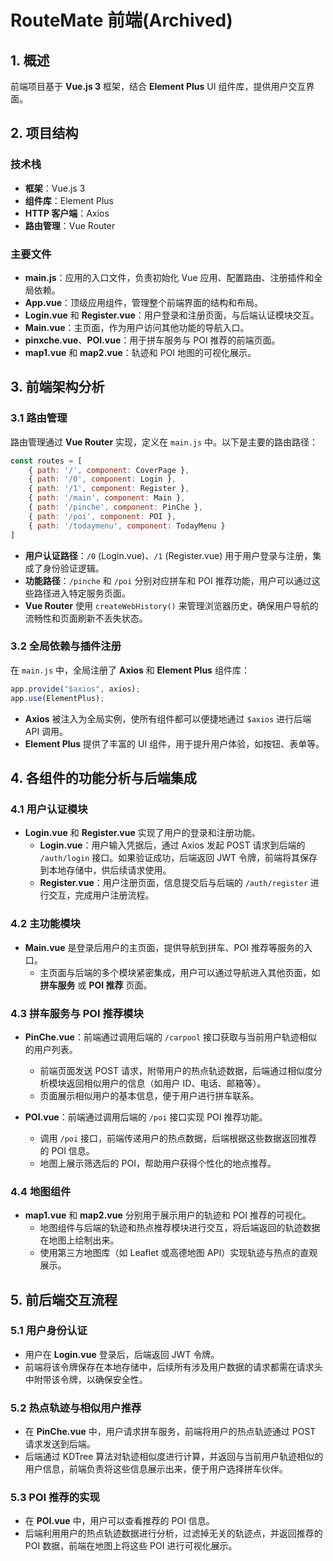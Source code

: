 # RouteMate 前端(Archived)

## 1. 概述

前端项目基于 **Vue.js 3** 框架，结合 **Element Plus** UI 组件库，提供用户交互界面。

## 2. 项目结构

### 技术栈
- **框架**：Vue.js 3
- **组件库**：Element Plus
- **HTTP 客户端**：Axios
- **路由管理**：Vue Router

### 主要文件
- **main.js**：应用的入口文件，负责初始化 Vue 应用、配置路由、注册插件和全局依赖。
- **App.vue**：顶级应用组件，管理整个前端界面的结构和布局。
- **Login.vue** 和 **Register.vue**：用户登录和注册页面，与后端认证模块交互。
- **Main.vue**：主页面，作为用户访问其他功能的导航入口。
- **pinxche.vue**、**POI.vue**：用于拼车服务与 POI 推荐的前端页面。
- **map1.vue** 和 **map2.vue**：轨迹和 POI 地图的可视化展示。

## 3. 前端架构分析

### 3.1 路由管理

路由管理通过 **Vue Router** 实现，定义在 `main.js` 中。以下是主要的路由路径：
```javascript
const routes = [
    { path: '/', component: CoverPage },
    { path: '/0', component: Login },
    { path: '/1', component: Register },
    { path: '/main', component: Main },
    { path: '/pinche', component: PinChe },
    { path: '/poi', component: POI },
    { path: '/todaymenu', component: TodayMenu }
]
```
- **用户认证路径**：`/0` (Login.vue)、`/1` (Register.vue) 用于用户登录与注册，集成了身份验证逻辑。
- **功能路径**：`/pinche` 和 `/poi` 分别对应拼车和 POI 推荐功能，用户可以通过这些路径进入特定服务页面。
- **Vue Router** 使用 `createWebHistory()` 来管理浏览器历史，确保用户导航的流畅性和页面刷新不丢失状态。

### 3.2 全局依赖与插件注册

在 `main.js` 中，全局注册了 **Axios** 和 **Element Plus** 组件库：
```javascript
app.provide("$axios", axios);
app.use(ElementPlus);
```
- **Axios** 被注入为全局实例，使所有组件都可以便捷地通过 `$axios` 进行后端 API 调用。
- **Element Plus** 提供了丰富的 UI 组件，用于提升用户体验，如按钮、表单等。

## 4. 各组件的功能分析与后端集成

### 4.1 用户认证模块

- **Login.vue** 和 **Register.vue** 实现了用户的登录和注册功能。
    - **Login.vue**：用户输入凭据后，通过 Axios 发起 POST 请求到后端的 `/auth/login` 接口。如果验证成功，后端返回 JWT 令牌，前端将其保存到本地存储中，供后续请求使用。
    - **Register.vue**：用户注册页面，信息提交后与后端的 `/auth/register` 进行交互，完成用户注册流程。

### 4.2 主功能模块

- **Main.vue** 是登录后用户的主页面，提供导航到拼车、POI 推荐等服务的入口。
    - 主页面与后端的多个模块紧密集成，用户可以通过导航进入其他页面，如 **拼车服务** 或 **POI 推荐** 页面。

### 4.3 拼车服务与 POI 推荐模块

- **PinChe.vue**：前端通过调用后端的 `/carpool` 接口获取与当前用户轨迹相似的用户列表。
    - 前端页面发送 POST 请求，附带用户的热点轨迹数据，后端通过相似度分析模块返回相似用户的信息（如用户 ID、电话、邮箱等）。
    - 页面展示相似用户的基本信息，便于用户进行拼车联系。

- **POI.vue**：前端通过调用后端的 `/poi` 接口实现 POI 推荐功能。
    - 调用 `/poi` 接口，前端传递用户的热点数据，后端根据这些数据返回推荐的 POI 信息。
    - 地图上展示筛选后的 POI，帮助用户获得个性化的地点推荐。

### 4.4 地图组件

- **map1.vue** 和 **map2.vue** 分别用于展示用户的轨迹和 POI 推荐的可视化。
    - 地图组件与后端的轨迹和热点推荐模块进行交互，将后端返回的轨迹数据在地图上绘制出来。
    - 使用第三方地图库（如 Leaflet 或高德地图 API）实现轨迹与热点的直观展示。

## 5. 前后端交互流程

### 5.1 用户身份认证
- 用户在 **Login.vue** 登录后，后端返回 JWT 令牌。
- 前端将该令牌保存在本地存储中，后续所有涉及用户数据的请求都需在请求头中附带该令牌，以确保安全性。

### 5.2 热点轨迹与相似用户推荐
- 在 **PinChe.vue** 中，用户请求拼车服务，前端将用户的热点轨迹通过 POST 请求发送到后端。
- 后端通过 KDTree 算法对轨迹相似度进行计算，并返回与当前用户轨迹相似的用户信息，前端负责将这些信息展示出来，便于用户选择拼车伙伴。

### 5.3 POI 推荐的实现
- 在 **POI.vue** 中，用户可以查看推荐的 POI 信息。
- 后端利用用户的热点轨迹数据进行分析，过滤掉无关的轨迹点，并返回推荐的 POI 数据，前端在地图上将这些 POI 进行可视化展示。

